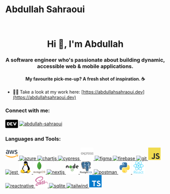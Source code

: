 # Abdullah Sahraoui
<br />

<h1 align="center">Hi 👋, I'm Abdullah</h1>
<h3 align="center">A software engineer who's passionate about building dynamic, accessible web & mobile applications.</h3>
<h4 align="center">My favourite pick-me-up? A fresh shot of inspiration. ☕</h4>

<!-- Commented out profile views for now 😅
 <p align="left"> <img src="https://komarev.com/ghpvc/?username=abdullah-sah&label=Profile%20views&color=0e75b6&style=flat" alt="abdullah-sah" /> </p> 
-->
- 👨‍💻 Take a look at my work here: [https://abdullahsahraoui.dev](https://abdullahsahraoui.dev)

<h3 align="left">Connect with me:</h3>
<p align="left">
<a href="https://dev.to/abdullah_sahraoui" target="blank"><img align="center" src="/Dev Badge.svg" title="dev.to profile" alt="abdullah_sahraoui" height="30" width="40" /></a>
<a href="https://linkedin.com/in/abdullah-sahraoui" target="blank"><img align="center" title="linkedin profile" src="https://raw.githubusercontent.com/rahuldkjain/github-profile-readme-generator/master/src/images/icons/Social/linked-in-alt.svg" alt="abdullah-sahraoui" height="30" width="40" /></a>
</p>

<h3 align="left">Languages and Tools:</h3>
<p align="left">
	<a href="https://aws.amazon.com" target="_blank" rel="noreferrer">
		<img
			src="https://raw.githubusercontent.com/devicons/devicon/master/icons/amazonwebservices/amazonwebservices-original-wordmark.svg"
			alt="aws"
			title="AWS"
			width="40"
			height="40"
		/>
	</a>
	<a href="https://azure.microsoft.com/en-in/" target="_blank" rel="noreferrer">
		<img
			src="https://www.vectorlogo.zone/logos/microsoft_azure/microsoft_azure-icon.svg"
			alt="azure"
			title="Azure"
			width="40"
			height="40"
		/>
	</a>
	<a href="https://www.chartjs.org" target="_blank" rel="noreferrer">
		<img
			src="https://www.chartjs.org/media/logo-title.svg"
			alt="chartjs"
			title="ChartJS"
			width="40"
			height="40"
		/>
	</a>
	<a href="https://www.cypress.io" target="_blank" rel="noreferrer">
		<img
			src="https://raw.githubusercontent.com/simple-icons/simple-icons/6e46ec1fc23b60c8fd0d2f2ff46db82e16dbd75f/icons/cypress.svg"
			alt="cypress"
			title="Cypress"
			width="40"
			height="40"
		/>
	</a>
	<a href="https://expressjs.com" target="_blank" rel="noreferrer">
		<img
			src="https://raw.githubusercontent.com/devicons/devicon/master/icons/express/express-original-wordmark.svg"
			alt="express"
			title="Express"
			width="40"
			height="40"
		/>
	</a>
	<a href="https://www.figma.com/" target="_blank" rel="noreferrer">
		<img
			src="https://www.vectorlogo.zone/logos/figma/figma-icon.svg"
			alt="figma"
			title="Figma"
			width="40"
			height="40"
		/>
	</a>
	<a href="https://firebase.google.com/" target="_blank" rel="noreferrer">
		<img
			src="https://www.vectorlogo.zone/logos/firebase/firebase-icon.svg"
			alt="firebase"
			title="Firebase"
			width="40"
			height="40"
		/>
	</a>
	<a href="https://git-scm.com/" target="_blank" rel="noreferrer">
		<img
			src="https://www.vectorlogo.zone/logos/git-scm/git-scm-icon.svg"
			alt="git"
			title="Git"
			width="40"
			height="40"
		/>
	</a>
	<a
		href="https://developer.mozilla.org/en-US/docs/Web/JavaScript"
		target="_blank"
		rel="noreferrer"
	>
		<img
			src="https://raw.githubusercontent.com/devicons/devicon/master/icons/javascript/javascript-original.svg"
			alt="javascript"
			title="JavaScript"
			width="40"
			height="40"
		/>
	</a>
	<a href="https://jestjs.io" target="_blank" rel="noreferrer">
		<img
			src="https://www.vectorlogo.zone/logos/jestjsio/jestjsio-icon.svg"
			alt="jest"
			title="Jest"
			width="40"
			height="40"
		/>
	</a>
	<a href="https://www.linux.org/" target="_blank" rel="noreferrer">
		<img
			src="https://raw.githubusercontent.com/devicons/devicon/master/icons/linux/linux-original.svg"
			alt="linux"
			title="Linux"
			width="40"
			height="40"
		/>
	</a>
	<a href="https://www.mongodb.com/" target="_blank" rel="noreferrer">
		<img
			src="https://raw.githubusercontent.com/devicons/devicon/master/icons/mongodb/mongodb-original-wordmark.svg"
			alt="mongodb"
			title="MongoDB"
			width="40"
			height="40"
		/>
	</a>
	<a href="https://nextjs.org/" target="_blank" rel="noreferrer">
		<img
			src="https://cdn.worldvectorlogo.com/logos/nextjs-2.svg"
			alt="nextjs"
			title="NextJS"
			width="40"
			height="40"
		/>
	</a>
	<a href="https://nodejs.org" target="_blank" rel="noreferrer">
		<img
			src="https://raw.githubusercontent.com/devicons/devicon/master/icons/nodejs/nodejs-original-wordmark.svg"
			alt="nodejs"
			title="Nodejs"
			width="40"
			height="40"
		/>
	</a>
	<a href="https://www.postgresql.org" target="_blank" rel="noreferrer">
		<img
			src="https://raw.githubusercontent.com/devicons/devicon/master/icons/postgresql/postgresql-original-wordmark.svg"
			alt="postgresql"
			title="PostgreSQL"
			width="40"
			height="40"
		/>
	</a>
	<a href="https://postman.com" target="_blank" rel="noreferrer">
		<img
			src="https://www.vectorlogo.zone/logos/getpostman/getpostman-icon.svg"
			alt="postman"
			title="Postman"
			width="40"
			height="40"
		/>
	</a>
	<a href="https://www.python.org" target="_blank" rel="noreferrer">
		<img
			src="https://raw.githubusercontent.com/devicons/devicon/master/icons/python/python-original.svg"
			alt="python"
			title="Python"
			width="40"
			height="40"
		/>
	</a>
	<a href="https://reactjs.org/" target="_blank" rel="noreferrer">
		<img
			src="https://raw.githubusercontent.com/devicons/devicon/master/icons/react/react-original-wordmark.svg"
			alt="react"
			title="React"
			width="40"
			height="40"
		/>
	</a>
	<a href="https://reactnative.dev/" target="_blank" rel="noreferrer">
		<img
			src="https://reactnative.dev/img/header_logo.svg"
			alt="reactnative"
			title="React native"
			width="40"
			height="40"
		/>
	</a>
	<a href="https://sass-lang.com" target="_blank" rel="noreferrer">
		<img
			src="https://raw.githubusercontent.com/devicons/devicon/master/icons/sass/sass-original.svg"
			alt="sass"
			title="Sass"
			width="40"
			height="40"
		/>
	</a>
	<a href="https://www.sqlite.org/" target="_blank" rel="noreferrer">
		<img
			src="https://www.vectorlogo.zone/logos/sqlite/sqlite-icon.svg"
			alt="sqlite"
			title="SQLite"
			width="40"
			height="40"
		/>
	</a>
	<a href="https://tailwindcss.com/" target="_blank" rel="noreferrer">
		<img
			src="https://www.vectorlogo.zone/logos/tailwindcss/tailwindcss-icon.svg"
			alt="tailwind"
			title="Tailwind"
			width="40"
			height="40"
		/>
	</a>
	<a href="https://www.typescriptlang.org/" target="_blank" rel="noreferrer">
		<img
			src="https://raw.githubusercontent.com/devicons/devicon/master/icons/typescript/typescript-original.svg"
			alt="typescript"
			title="TypeScript"
			width="40"
			height="40"
		/>
	</a>
</p>


<!-- Commenting out this information for now 😅
<p>
	<img
		align="left"
		src="https://github-readme-stats.vercel.app/api/top-langs?username=abdullah-sah&show_icons=true&locale=en&layout=compact"
		alt="abdullah-sah"
	/>
</p>

<p>
	&nbsp;<img
		align="center"
		src="https://github-readme-stats.vercel.app/api?username=abdullah-sah&show_icons=true&locale=en"
		alt="abdullah-sah"
	/>
</p>

<p>
	<img
		align="center"
		src="https://github-readme-streak-stats.herokuapp.com/?user=abdullah-sah&"
		alt="abdullah-sah"
	/>
</p>
-->

